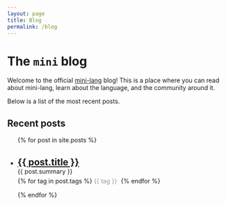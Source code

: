 ```yaml
---
layout: page
title: Blog
permalink: /blog
---
```


# The `mini` blog

Welcome to the official [mini-lang](https://www.mini-lang.org) blog!
This is a place where you can read about mini-lang, learn about the language, and the community around it.

Below is a list of the most recent posts.

## Recent posts

<ul>
  {% for post in site.posts %}
    <li style="margin-bottom: 15px;">
      <h2 style="margin-bottom: 0px;"><a href="{{ post.url }}">{{ post.title }}</a></h2>
      {{ post.summary }}
      <!-- tags -->
      <div style="margin-top: 5px;">
        {% for tag in post.tags %}
          <span style="color: #999; margin-right: 5px;">{{ tag }}</span>
        {% endfor %}
      </div>
    </li>
  {% endfor %}
</ul>

<!--
## Categories

<ul>
  {% for category in site.categories %}
    <li style="margin-bottom: 15px;">
      <h2 style="margin-bottom: 0px;"><a href="{{ category.url }}">{{ category.title }}</a></h2>
      {{ category.description }}
    </li>
  {% endfor %}
</ul>
-->
